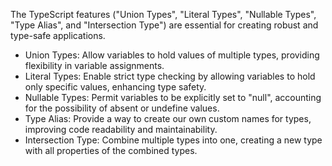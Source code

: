 The TypeScript features ("Union Types", "Literal Types", "Nullable Types", "Type Alias", and "Intersection Type") are essential for creating robust and type-safe applications.

- Union Types: Allow variables to hold values of multiple types, providing flexibility in variable assignments.
- Literal Types: Enable strict type checking by allowing variables to hold only specific values, enhancing type safety.
- Nullable Types: Permit variables to be explicitly set to "null", accounting for the possibility of absent or undefine 
  values.
- Type Alias: Provide a way to create our own custom names for types, improving code readability and maintainability.
- Intersection Type: Combine multiple types into one, creating a new type with all properties of the combined types.
